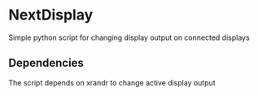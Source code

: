 # NextDisplay
Simple python script for changing display output on connected displays


## Dependencies
The script depends on xrandr to change active display output

